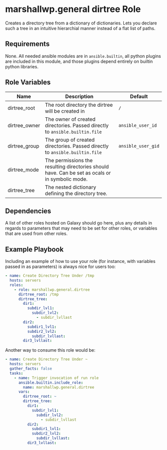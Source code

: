 marshallwp.general dirtree Role
========================

Creates a directory tree from a dictionary of dictionaries. Lets you declare such a tree in an intuitive hierarchial manner instead of a flat list of paths.

Requirements
------------
<!-- Any pre-requisites that may not be covered by Ansible itself or the role should be mentioned here. For instance, if the role uses the EC2 module, it may be a good idea to mention in this section that the boto package is required. -->

None. All needed ansible modules are in `ansible.builtin`, all python plugins are included in this module, and those plugins depend entirely on builtin python libraries.

Role Variables
--------------

| Name | Description | Default |
| ---- | ----------- | ------- |
| dirtree_root | The root directory the dirtree will be created in | `/` |
| dirtree_owner | The owner of created directories.  Passed directly to `ansible.builtin.file` | `ansible_user_id` |
| dirtree_group | The group of created directories.  Passed directly to `ansible.builtin.file` | `ansible_user_gid` |
| dirtree_mode | The permissions the resulting directories should have. Can be set as ocals or in symbolic mode. | |
| dirtree_tree | The nested dictionary defining the directory tree. | |

Dependencies
------------

A list of other roles hosted on Galaxy should go here, plus any details in regards to parameters that may need to be set for other roles, or variables that are used from other roles.

Example Playbook
----------------

Including an example of how to use your role (for instance, with variables passed in as parameters) is always nice for users too:

```yaml
- name: Create Directory Tree Under /tmp
  hosts: servers
  roles:
    - role: marshallwp.general.dirtree
      dirtree_root: /tmp
      dirtree_tree:
        dir1:
          subdir_lvl1:
            subdir_lvl2:
              - subdir_lvllast
        dir2:
          subdir1_lvl1:
          subdir2_lvl2:
            subdir_lvllast:
        dir3_lvllast:
```

Another way to consume this role would be:

```yaml
- name: Create Directory Tree Under ~
  hosts: servers
  gather_facts: false
  tasks:
    - name: Trigger invocation of run role
      ansible.builtin.include_role:
        name: marshallwp.general.dirtree
      vars:
        dirtree_root: ~
        dirtree_tree:
          dir1:
            subdir_lvl1:
              subdir_lvl2:
                - subdir_lvllast
          dir2:
            subdir1_lvl1:
            subdir2_lvl2:
              subdir_lvllast:
          dir3_lvllast:
```
